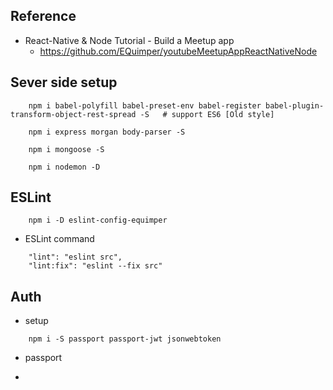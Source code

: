 ## Reference
- React-Native & Node Tutorial - Build a Meetup app
    - https://github.com/EQuimper/youtubeMeetupAppReactNativeNode



## Sever side setup
```
    npm i babel-polyfill babel-preset-env babel-register babel-plugin-transform-object-rest-spread -S   # support ES6 [Old style]

    npm i express morgan body-parser -S

    npm i mongoose -S

    npm i nodemon -D
```


## ESLint
```
    npm i -D eslint-config-equimper
```
- ESLint command
```
    "lint": "eslint src",
    "lint:fix": "eslint --fix src"
```

## Auth
- setup
```
    npm i -S passport passport-jwt jsonwebtoken
```
- passport

- 

